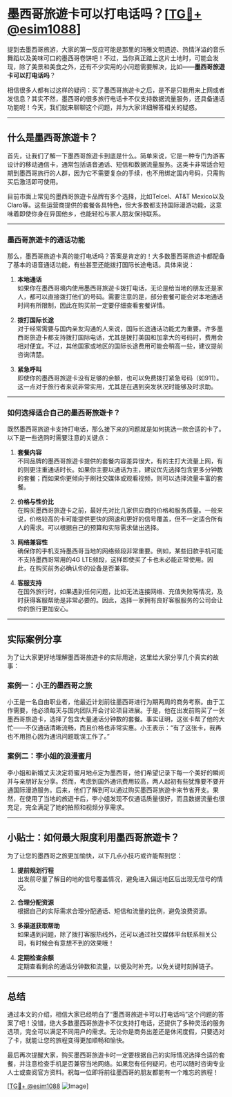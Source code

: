 # 墨西哥旅遊卡可以打电话吗？[[TG💪+ @esim1088](https://t.me/s/esim1088)]

提到去墨西哥旅游，大家的第一反应可能是那里的玛雅文明遗迹、热情洋溢的音乐舞蹈以及美味可口的墨西哥卷饼吧！不过，当你真正踏上这片土地时，可能会发现，除了美景和美食之外，还有不少实用的小问题需要解决，比如——**墨西哥旅遊卡可以打电话吗**？

相信很多人都有过这样的疑问：买了墨西哥旅遊卡之后，是不是只能用来上网或者发信息？其实不然，墨西哥的很多旅行电话卡不仅支持数据流量服务，还具备通话功能呢！今天，我们就来聊聊这个问题，并为大家详细解答相关的疑惑。

---

## 什么是墨西哥旅遊卡？

首先，让我们了解一下墨西哥旅遊卡到底是什么。简单来说，它是一种专门为游客设计的移动通信卡，通常包括语音通话、短信和数据流量服务。这类卡非常适合短期到墨西哥旅行的人群，因为它不需要复杂的手续，也不用绑定国内号码，只需购买后激活即可使用。

目前市面上常见的墨西哥旅遊卡品牌有多个选择，比如Telcel、AT&T Mexico以及Claro等。这些运营商提供的套餐各具特色，但大多数都支持国际漫游功能，这意味着即使你身在异国他乡，也能轻松与家人朋友保持联系。

---

### **墨西哥旅遊卡的通话功能**

那么，墨西哥旅遊卡真的能打电话吗？答案是肯定的！大多数墨西哥旅遊卡都配备了基本的语音通话功能，有些甚至还能拨打国际长途电话。具体来说：

1. **本地通话**  
   如果你在墨西哥境内使用墨西哥旅遊卡拨打电话，无论是给当地的朋友还是家人，都可以直接拨打他们的号码。需要注意的是，部分套餐可能会对本地通话时间有所限制，因此在购买前一定要仔细查看套餐详情。

2. **拨打国际长途**  
   对于经常需要与国内亲友沟通的人来说，国际长途通话功能尤为重要。许多墨西哥旅遊卡都支持拨打国际电话，尤其是拨打美国和加拿大的号码时，费用会相对便宜。不过，其他国家或地区的国际长途费用可能会稍高一些，建议提前咨询清楚。

3. **紧急呼叫**  
   即使你的墨西哥旅遊卡没有足够的余额，也可以免费拨打紧急号码（如911）。这一点对于旅行者来说非常实用，尤其是在遇到突发状况时能够及时求助。

---

### **如何选择适合自己的墨西哥旅遊卡？**

既然墨西哥旅遊卡支持打电话，那么接下来的问题就是如何挑选一款合适的卡了。以下是一些选购时需要注意的关键点：

1. **套餐内容**  
   不同品牌的墨西哥旅遊卡提供的套餐内容差异很大，有的主打大流量上网，有的则更注重通话时长。如果你主要以通话为主，建议优先选择包含更多分钟数的套餐；而如果你更倾向于刷社交媒体或观看视频，则可以选择流量丰富的套餐。

2. **价格与性价比**  
   在购买墨西哥旅遊卡之前，最好先对比几家供应商的价格和服务质量。一般来说，价格较高的卡可能提供更快的网速和更好的信号覆盖，但不一定适合所有人的需求。可以根据自己的预算和实际需求做出选择。

3. **网络兼容性**  
   确保你的手机支持墨西哥当地的网络频段非常重要。例如，某些旧款手机可能不支持墨西哥常用的4G LTE频段，这样即使买了卡也未必能正常使用。因此，在购买前务必确认你的设备是否兼容。

4. **客服支持**  
   在国外旅行时，如果遇到任何问题，比如无法连接网络、充值失败等情况，及时获得客服帮助是非常必要的。因此，选择一家拥有良好客服服务的公司会让你的旅行更加安心。

---

## 实际案例分享

为了让大家更好地理解墨西哥旅遊卡的实际用途，这里给大家分享几个真实的故事：

### **案例一：小王的墨西哥之旅**
小王是一名自由职业者，他最近计划前往墨西哥进行为期两周的商务考察。由于工作需要，他必须每天与国内团队开会讨论项目进展。于是，他在出发前购买了一张墨西哥旅遊卡，选择了包含大量通话分钟数的套餐。事实证明，这张卡帮了他的大忙——不仅通话清晰流畅，而且价格也非常实惠。小王表示：“有了这张卡，我再也不用担心因为通讯问题耽误工作了。”

### **案例二：李小姐的浪漫蜜月**
李小姐和新婚丈夫决定将蜜月地点定为墨西哥，他们希望记录下每一个美好的瞬间并与亲朋好友分享。然而，考虑到国外通讯费用较高，两人起初有些犹豫要不要开通国际漫游服务。后来，他们了解到可以通过购买墨西哥旅遊卡来节省开支。果然，在使用了当地的旅遊卡后，李小姐发现不仅通话质量很好，而且数据流量也很充足，完全满足了她的拍照和视频分享需求。

---

## 小贴士：如何最大限度利用墨西哥旅遊卡？

为了让您的墨西哥之旅更加愉快，以下几点小技巧或许能帮到您：

1. **提前规划行程**  
   出发前尽量了解目的地的信号覆盖情况，避免进入偏远地区后出现无信号的情况。

2. **合理分配资源**  
   根据自己的实际需求合理分配通话、短信和流量的比例，避免浪费资源。

3. **多渠道获取帮助**  
   如果遇到问题，除了拨打客服热线外，还可以通过社交媒体平台联系相关公司，有时候会有意想不到的效果哦！

4. **定期检查余额**  
   定期查看剩余的通话分钟数和流量，以便及时补充，以免关键时刻掉链子。

---

## 总结

通过本文的介绍，相信大家已经明白了“墨西哥旅遊卡可以打电话吗”这个问题的答案了吧！没错，绝大多数墨西哥旅遊卡不仅支持打电话，还提供了多种灵活的服务选项，完全可以满足不同用户的需求。无论你是商务出差还是休闲度假，只要选对了卡，就能让您的旅程变得更加顺畅和愉快。

最后再次提醒大家，购买墨西哥旅遊卡时一定要根据自己的实际情况选择合适的套餐，并注意检查手机是否兼容当地网络。如果您有任何疑问，也可以随时咨询专业人士或查阅官方资料。祝每一位即将前往墨西哥的朋友都能有一个难忘的旅程！

[[TG💪+ @esim1088](https://t.me/s/esim1088) ![Image](https://i.postimg.cc/4NQfJmqS/Snipaste-2025-05-13-00-14-12.png)]